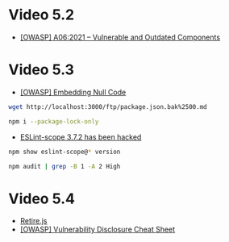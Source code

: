 # Video 5.2

* [[OWASP] A06:2021 – Vulnerable and Outdated Components](https://owasp.org/Top10/A06_2021-Vulnerable_and_Outdated_Components/)

# Video 5.3

* [[OWASP] Embedding Null Code](https://owasp.org/www-community/attacks/Embedding_Null_Code)

```sh
wget http://localhost:3000/ftp/package.json.bak%2500.md
```

```sh
npm i --package-lock-only
```

* [ESLint-scope 3.7.2 has been hacked](https://github.com/npm/npm/issues/21202)

```sh
npm show eslint-scope@* version
```

```sh
npm audit | grep -B 1 -A 2 High
```

# Video 5.4

* [Retire.js](https://github.com/RetireJS/retire.js)
* [[OWASP] Vulnerability Disclosure Cheat Sheet](https://cheatsheetseries.owasp.org/cheatsheets/Vulnerability_Disclosure_Cheat_Sheet.html)
